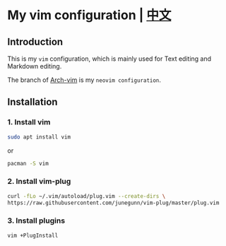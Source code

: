 
# My vim configuration | [中文](README_zh.md)

## Introduction

This is my `vim` configuration, which is mainly used for Text editing and Markdown editing.

The branch of [Arch-vim](https://github.com/ttiee/vim-config/tree/Arch-vim) is my `neovim configuration`.

## Installation

### 1. Install vim

```bash
sudo apt install vim
```
or
```bash
pacman -S vim
```

### 2. Install vim-plug

```bash
curl -fLo ~/.vim/autoload/plug.vim --create-dirs \
https://raw.githubusercontent.com/junegunn/vim-plug/master/plug.vim
```

### 3. Install plugins

```bash
vim +PlugInstall
```
